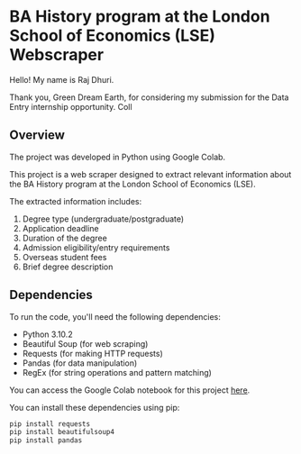 # BA History program at the London School of Economics (LSE) Webscraper

Hello! My name is Raj Dhuri.

Thank you, Green Dream Earth, for considering my submission for the Data Entry internship opportunity.
Coll
## Overview
The project was developed in Python using Google Colab.

This project is a web scraper designed to extract relevant information about the BA History program at the London School of Economics (LSE). 

The extracted information includes:
1. Degree type (undergraduate/postgraduate)
2. Application deadline
3. Duration of the degree
4. Admission eligibility/entry requirements
5. Overseas student fees
6. Brief degree description

## Dependencies
To run the code, you'll need the following dependencies:
- Python 3.10.2
- Beautiful Soup (for web scraping)
- Requests (for making HTTP requests)
- Pandas (for data manipulation)
- RegEx (for string operations and pattern matching)

You can access the Google Colab notebook for this project [here](https://colab.research.google.com/drive/1igAF2aCY1rvD392CadzRzkUUMIXlGWYj?usp=sharing).

You can install these dependencies using pip:

```bash
pip install requests
pip install beautifulsoup4
pip install pandas
